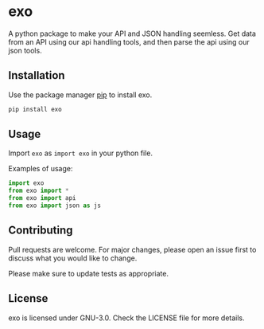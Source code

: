 # exo

A python package to make your API and JSON handling seemless. 
Get data from an API using our api handling tools, and then parse the api using our json tools.

## Installation

Use the package manager [pip](https://pip.pypa.io/en/stable/) to install exo.

```bash
pip install exo
```

## Usage
Import `exo` as `import exo` in your python file.

Examples of usage:

```python
import exo
from exo import *
from exo import api
from exo import json as js
```

## Contributing
Pull requests are welcome. For major changes, please open an issue first to discuss what you would like to change.

Please make sure to update tests as appropriate.

## License
exo is licensed under GNU-3.0. Check the LICENSE file for more details. 